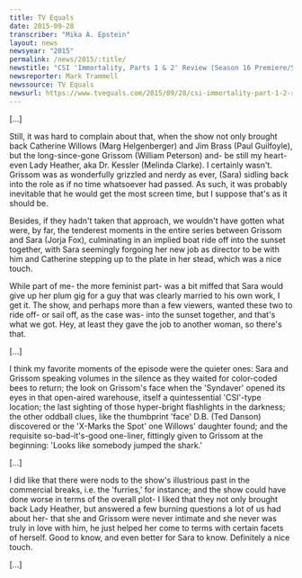 ```yaml
---
title: TV Equals
date: 2015-09-28
transcriber: "Mika A. Epstein"
layout: news
newsyear: "2015"
permalink: /news/2015/:title/
newstitle: "CSI 'Immortality, Parts 1 & 2' Review (Season 16 Premiere/Series Finale)"
newsreporter: Mark Trammell
newssource: TV Equals
newsurl: https://www.tvequals.com/2015/09/28/csi-immortality-part-1-2-review-season-16-premiereseries-finale/
---
```


[...]

Still, it was hard to complain about that, when the show not only brought back Catherine Willows (Marg Helgenberger) and Jim Brass (Paul Guilfoyle), but the long-since-gone Grissom (William Peterson) and- be still my heart- even Lady Heather, aka Dr. Kessler (Melinda Clarke). I certainly wasn't. Grissom was as wonderfully grizzled and nerdy as ever, (Sara) sidling back into the role as if no time whatsoever had passed. As such, it was probably inevitable that he would get the most screen time, but I suppose that's as it should be.

Besides, if they hadn't taken that approach, we wouldn't have gotten what were, by far, the tenderest moments in the entire series between Grissom and Sara (Jorja Fox), culminating in an implied boat ride off into the sunset together, with Sara seemingly forgoing her new job as director to be with him and Catherine stepping up to the plate in her stead, which was a nice touch.

While part of me- the more feminist part- was a bit miffed that Sara would give up her plum gig for a guy that was clearly married to his own work, I get it. The show, and perhaps more than a few viewers, wanted these two to ride off- or sail off, as the case was- into the sunset together, and that's what we got. Hey, at least they gave the job to another woman, so there's that.

[...]

I think my favorite moments of the episode were the quieter ones: Sara and Grissom speaking volumes in the silence as they waited for color-coded bees to return; the look on Grissom's face when the 'Syndaver' opened its eyes in that open-aired warehouse, itself a quintessential 'CSI'-type location; the last sighting of those hyper-bright flashlights in the darkness; the other oddball clues, like the thumbprint 'face' D.B. (Ted Danson) discovered or the 'X-Marks the Spot' one Willows' daughter found; and the requisite so-bad-it's-good one-liner, fittingly given to Grissom at the beginning: 'Looks like somebody jumped the shark.'

[...]

I did like that there were nods to the show's illustrious past in the commercial breaks, i.e. the 'furries,' for instance; and the show could have done worse in terms of the overall plot- I liked that they not only brought back Lady Heather, but answered a few burning questions a lot of us had about her- that she and Grissom were never intimate and she never was truly in love with him, he just helped her come to terms with certain facets of herself. Good to know, and even better for Sara to know. Definitely a nice touch.

[...]
